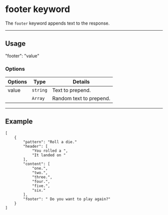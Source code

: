 # footer keyword

The `footer` keyword appends text to the response.

----------------------------------------------------------------------

## Usage

"footer": "value"

### Options

| Options         | Type          | Details                          |
| --------------- | ------------- | -------------------------------- |
| value           | `string`      | Text to prepend.                 |
|                 | `Array`       | Random text to prepend.          |

----------------------------------------------------------------------

## Example

	[
		{
			"pattern": "Roll a die."
			"header": [
				"You rolled a ",
				"It landed on "
			],
			"content": [
				"one.",
				"two.",
				"three.",
				"four.",
				"five.",
				"six."
			],
			"footer": " Do you want to play again?"
		}
	]
